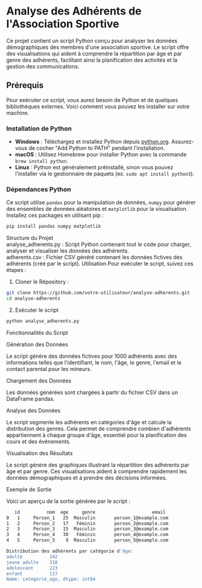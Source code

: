 # Analyse des Adhérents de l'Association Sportive

Ce projet contient un script Python conçu pour analyser les données démographiques des membres d'une association sportive. Le script offre des visualisations qui aident à comprendre la répartition par âge et par genre des adhérents, facilitant ainsi la planification des activités et la gestion des communications.

## Prérequis

Pour exécuter ce script, vous aurez besoin de Python et de quelques bibliothèques externes. Voici comment vous pouvez les installer sur votre machine.

### Installation de Python

- **Windows** : Téléchargez et installez Python depuis [python.org](https://www.python.org/downloads/). Assurez-vous de cocher "Add Python to PATH" pendant l'installation.
- **macOS** : Utilisez Homebrew pour installer Python avec la commande `brew install python`.
- **Linux** : Python est généralement préinstallé, sinon vous pouvez l'installer via le gestionnaire de paquets (ex. `sudo apt install python3`).

### Dépendances Python

Ce script utilise `pandas` pour la manipulation de données, `numpy` pour générer des ensembles de données aléatoires et `matplotlib` pour la visualisation. Installez ces packages en utilisant pip :

```bash
pip install pandas numpy matplotlib
```

Structure du Projet  
analyse_adherents.py : Script Python contenant tout le code pour charger, analyser et visualiser les données des adhérents.  
adherents.csv : Fichier CSV généré contenant les données fictives des adhérents (créé par le script).
Utilisation
Pour exécuter le script, suivez ces étapes :

1. Cloner le Répository :
   
```bash
git clone https://github.com/votre-utilisateur/analyse-adherents.git
cd analyse-adherents
```

2. Exécuter le script

```bash
python analyse_adherents.py
```

Fonctionnalités du Script    

Génération des Données    

Le script génère des données fictives pour 1000 adhérents avec des informations telles que l'identifiant, le nom, l'âge, le genre, l'email et le contact parental pour les mineurs.

Chargement des Données    

Les données générées sont chargées à partir du fichier CSV dans un DataFrame pandas.

Analyse des Données    

Le script segmente les adhérents en catégories d'âge et calcule la distribution des genres. Cela permet de comprendre combien d'adhérents appartiennent à chaque groupe d'âge, essentiel pour la planification des cours et des événements.

Visualisation des Résultats    

Le script génère des graphiques illustrant la répartition des adhérents par âge et par genre. Ces visualisations aident à comprendre rapidement les données démographiques et à prendre des décisions informées.

Exemple de Sortie    

Voici un aperçu de la sortie générée par le script :  

```bash
   id          nom  age     genre                     email
0   1     Person_1   25  Masculin       person_1@example.com
1   2     Person_2   17   Féminin       person_2@example.com
2   3     Person_3   15  Masculin       person_3@example.com
3   4     Person_4   30   Féminin       person_4@example.com
4   5     Person_5    9  Masculin       person_5@example.com

Distribution des adhérents par catégorie d'âge:
adulte          342
jeune adulte    318
adolescent      223
enfant          117
Name: categorie_age, dtype: int64
```
